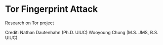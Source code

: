 Tor Fingerprint Attack
=======

Research on Tor project

Credit:
    Nathan Dautenhahn (Ph.D. UIUC)
    Wooyoung Chung (M.S. JMS, B.S. UIUC)
